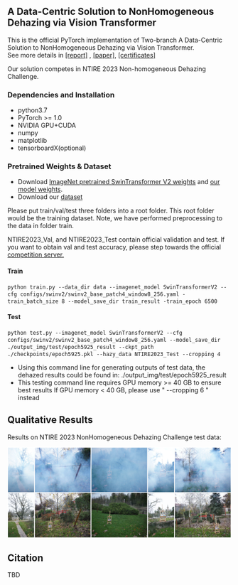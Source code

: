 ##  A Data-Centric Solution to NonHomogeneous Dehazing via Vision Transformer

This is the official PyTorch implementation of Two-branch A Data-Centric Solution to NonHomogeneous Dehazing via Vision Transformer.  
See more details in  [[report]](TBD) , [[paper]](TBD), [[certificates]](TBD)

Our solution competes in NTIRE 2023 Non-homogeneous Dehazing Challenge.
### Dependencies and Installation

* python3.7
* PyTorch >= 1.0
* NVIDIA GPU+CUDA
* numpy
* matplotlib
* tensorboardX(optional)

### Pretrained Weights & Dataset

- Download [ImageNet pretrained SwinTransformer V2 weights](https://github.com/SwinTransformer/storage/releases/download/v2.0.0/swinv2_base_patch4_window8_256.pth) and [our model weights](https://drive.google.com/file/d/1Nx5RpWA6CLqqLpsTrXCvEVcgh9l899ts/view?usp=share_link). 
- Download our [dataset](https://drive.google.com/drive/folders/1NwWRuQ8kWeCCkRsMv0IANFpDD40I_kyR?usp=share_link)


Please put train/val/test three folders into a root folder. This root folder would be the training dataset. 
Note, we have performed preprocessing to the data in folder train.

NTIRE2023_Val, and NTIRE2023_Test contain official validation and test. If you want to obtain val and test accuracy, please step towards the official [competition server.](https://codalab.lisn.upsaclay.fr/competitions/10216)

  
#### Train
```shell
python train.py --data_dir data --imagenet_model SwinTransformerV2 --cfg configs/swinv2/swinv2_base_patch4_window8_256.yaml -train_batch_size 8 --model_save_dir train_result -train_epoch 6500
```

#### Test
 ```shell
python test.py --imagenet_model SwinTransformerV2 --cfg configs/swinv2/swinv2_base_patch4_window8_256.yaml --model_save_dir ./output_img/test/epoch5925_result --ckpt_path ./checkpoints/epoch5925.pkl --hazy_data NTIRE2023_Test --cropping 4
 ```

* Using this command line for generating outputs of test data, the dehazed results could be found in: ./output_img/test/epoch5925_result
* This testing command line requires GPU memory >= 40 GB to ensure best results
  If GPU memory < 40 GB, please use " --cropping 6 " instead


## Qualitative Results

Results on NTIRE 2023 NonHomogeneous Dehazing Challenge test data:

<div style="text-align: center">
<img alt="" src="/images/test_results.PNG" style="display: inline-block;" />
</div>

## Citation

TBD



